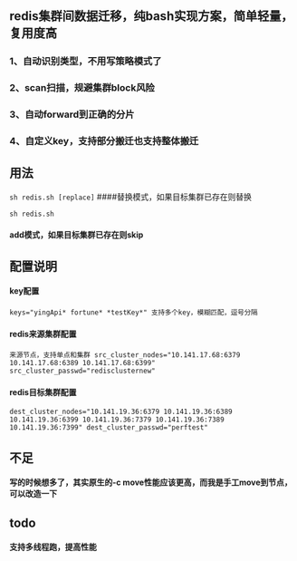 ## redis集群间数据迁移，纯bash实现方案，简单轻量，复用度高

### 1、自动识别类型，不用写策略模式了
### 2、scan扫描，规避集群block风险
### 3、自动forward到正确的分片
### 4、自定义key，支持部分搬迁也支持整体搬迁

## 用法

``
sh redis.sh [replace]
``
####替换模式，如果目标集群已存在则替换

``
sh redis.sh
``
#### add模式，如果目标集群已存在则skip

## 配置说明
#### key配置
``
keys="yingApi* fortune* *testKey*"
支持多个key，模糊匹配，逗号分隔
``
#### redis来源集群配置
``
来源节点，支持单点和集群
src_cluster_nodes="10.141.17.68:6379 10.141.17.68:6389 10.141.17.68:6399"
src_cluster_passwd="redisclusternew"
``

#### redis目标集群配置

``
dest_cluster_nodes="10.141.19.36:6379 10.141.19.36:6389 10.141.19.36:6399 10.141.19.36:7379 10.141.19.36:7389 10.141.19.36:7399"
dest_cluster_passwd="perftest"
``

## 不足
#### 写的时候想多了，其实原生的-c move性能应该更高，而我是手工move到节点，可以改造一下

## todo
#### 支持多线程跑，提高性能